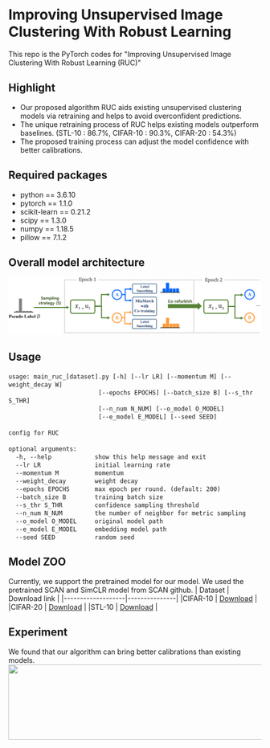 # Improving Unsupervised Image Clustering With Robust Learning #
This repo is the PyTorch codes for "Improving Unsupervised Image Clustering With Robust Learning (RUC)"
## Highlight ##
* Our proposed algorithm RUC aids existing unsupervised clustering models via retraining and helps to avoid overconfident predictions.
* The unique retraining process of RUC helps existing models outperform baselines. (STL-10 : 86.7%, CIFAR-10 : 90.3%, CIFAR-20 : 54.3%)
* The proposed training process can adjust the model confidence with better calibrations.

## Required packages ##
- python == 3.6.10
- pytorch == 1.1.0
- scikit-learn == 0.21.2
- scipy == 1.3.0
- numpy == 1.18.5
- pillow == 7.1.2

## Overall model architecture ##
<center><img src="./figure/model_arch.pdf"> </center>

## Usage ##
```
usage: main_ruc_[dataset].py [-h] [--lr LR] [--momentum M] [--weight_decay W]
                         [--epochs EPOCHS] [--batch_size B] [--s_thr S_THR]
                         [--n_num N_NUM] [--o_model O_MODEL]
                         [--e_model E_MODEL] [--seed SEED]

config for RUC

optional arguments:
  -h, --help            show this help message and exit
  --lr LR               initial learning rate
  --momentum M          momentum
  --weight_decay        weight decay
  --epochs EPOCHS       max epoch per round. (default: 200)
  --batch_size B        training batch size
  --s_thr S_THR         confidence sampling threshold
  --n_num N_NUM         the number of neighbor for metric sampling
  --o_model O_MODEL     original model path
  --e_model E_MODEL     embedding model path
  --seed SEED           random seed
```

## Model ZOO ##
Currently, we support the pretrained model for our model. We used the pretrained SCAN and SimCLR model from SCAN github.
| Dataset           | Download link |
|-------------------|---------------| 
|CIFAR-10           | [Download]()  |
|CIFAR-20           | [Download]()  |
|STL-10             | [Download]()  |

## Experiment ##
We found that our algorithm can bring better calibrations than existing models.
<img src="./fig/calibration.pdf" width="700" height="150">

